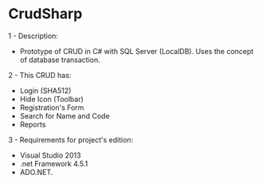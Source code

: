 # CrudSharp

1 - Description:
  - Prototype of CRUD in C# with SQL Server (LocalDB). Uses the concept of database transaction.
  
2 - This CRUD has:
  - Login (SHA512)
  - Hide Icon (Toolbar)
  - Registration's Form
  - Search for Name and Code
  - Reports 
	
3 - Requirements for project's edition:
  - Visual Studio 2013
  - .net Framework 4.5.1 
  - ADO.NET.
 
